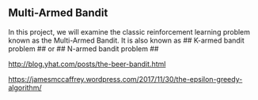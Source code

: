 ## Multi-Armed Bandit ##

In this project, we will examine the classic reinforcement learning problem known as the Multi-Armed Bandit. It is also known as  ## K-armed bandit problem ## or ## N-armed bandit problem ## 



http://blog.yhat.com/posts/the-beer-bandit.html 

https://jamesmccaffrey.wordpress.com/2017/11/30/the-epsilon-greedy-algorithm/




